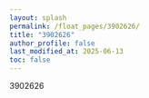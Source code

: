 ```yaml
---
layout: splash
permalink: /float_pages/3902626/
title: "3902626"
author_profile: false
last_modified_at: 2025-06-13
toc: false
---
```

 
3902626
